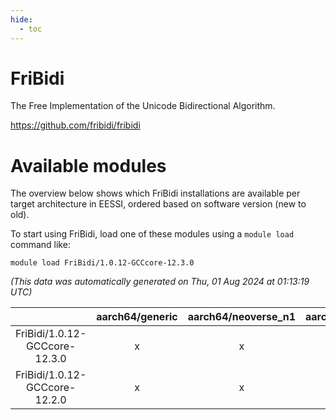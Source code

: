 ```yaml
---
hide:
  - toc
---
```


FriBidi
=======


The Free Implementation of the Unicode Bidirectional Algorithm.

https://github.com/fribidi/fribidi
# Available modules


The overview below shows which FriBidi installations are available per target architecture in EESSI, ordered based on software version (new to old).

To start using FriBidi, load one of these modules using a `module load` command like:

```shell
module load FriBidi/1.0.12-GCCcore-12.3.0
```

*(This data was automatically generated on Thu, 01 Aug 2024 at 01:13:19 UTC)*  

| |aarch64/generic|aarch64/neoverse_n1|aarch64/neoverse_v1|x86_64/generic|x86_64/amd/zen2|x86_64/amd/zen3|x86_64/intel/haswell|x86_64/intel/skylake_avx512|
| :---: | :---: | :---: | :---: | :---: | :---: | :---: | :---: | :---: |
|FriBidi/1.0.12-GCCcore-12.3.0|x|x|x|x|x|x|x|x|
|FriBidi/1.0.12-GCCcore-12.2.0|x|x|x|x|x|x|x|x|
